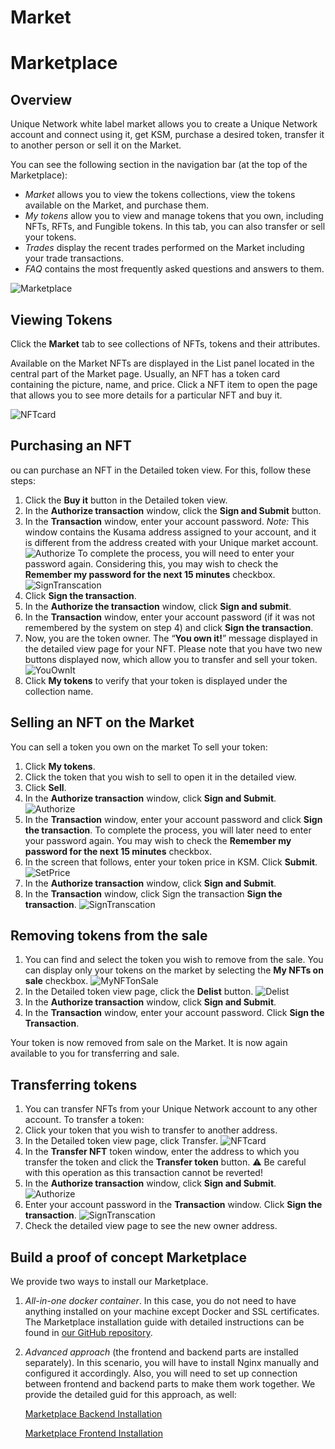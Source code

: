 # Market

# Marketplace

## Overview

Unique Network white label market allows you to create a Unique Network account and connect using it, get KSM, purchase a desired token, transfer it to another person or sell it on the Market.

You can see the following section in the navigation bar (at the top of the Marketplace):

* _Market_ allows you to view the tokens collections, view the tokens available on the Market, and purchase them.
* _My tokens_ allow you to view and manage tokens that you own, including NFTs, RFTs, and Fungible tokens. In this tab, you can also transfer or sell your tokens.
* _Trades_ display the recent trades performed on the Market including your trade transactions.
* _FAQ_ contains the most frequently asked questions and answers to them.

![Marketplace](./images/marketplace.png "Marketplace")

## Viewing Tokens

Click the **Market** tab to see collections of NFTs, tokens and their attributes.

Available on the Market NFTs are displayed in the List panel located in the central part of the Market page. Usually, an NFT has a token card containing the picture, name, and price.
Click a NFT item to open the page that allows you to see more details for a particular NFT and buy it.

![NFTcard](./images/nft-card.png)

## Purchasing an NFT

ou can purchase an NFT in the Detailed token view. For this, follow these steps:

1. Click the **Buy it** button in the Detailed token view.
2. In the **Authorize transaction** window, click the **Sign and Submit** button.
3. In the **Transaction** window, enter your account password.
   _Note:_ This window contains the Kusama address assigned to your account, and it is different from the address created with your Unique market account.
   ![Authorize](./images/authorize.png)
   To complete the process, you will need to enter your password again. Considering this, you may wish to check the **Remember my password for the next 15 minutes** checkbox.
   ![SignTranscation](./images/sign-trans.png)
4. Click **Sign the transaction**.
5. In the **Authorize the transaction** window, click **Sign and submit**.
6. In the **Transaction** window, enter your account password (if it was not remembered by the system on step 4) and click **Sign the transaction**.
7. Now, you are the token owner. The “**You own it!**” message displayed in the detailed view page for your NFT. Please note that you have two new buttons displayed now, which allow you to transfer and sell your token.
   ![YouOwnIt](./images/you-own-it.png)
8. Click **My tokens** to verify that your token is displayed under the collection name.

## Selling an NFT on the Market

You can sell a token you own on the market To sell your token:

1. Click **My tokens**.
2. Click the token that you wish to sell to open it in the detailed view.
3. Click **Sell**.
4. In the **Authorize transaction** window, click **Sign and Submit**.
   ![Authorize](./images/authorize.png)
5. In the **Transaction** window, enter your account password and click **Sign the transaction**. To complete the process, you will later need to enter your password again. You may wish to check the **Remember my password for the next 15 minutes** checkbox.
6. In the screen that follows, enter your token price in KSM. Click **Submit**.
   ![SetPrice](./images/set-price.png)
7. In the **Authorize transaction** window, click **Sign and Submit**.
8. In the **Transaction** window, click Sign the transaction **Sign the transaction**.
   ![SignTranscation](./images/sign-trans.png)

## Removing tokens from the sale

1. You can find and select the token you wish to remove from the sale. You can display only your tokens on the market by selecting the **My NFTs on sale** checkbox.
   ![MyNFTonSale](./images/my-nft-sale.png)
2. In the Detailed token view page, click the **Delist** button.
   ![Delist](./images/delist.png)
3. In the **Authorize transaction** window, click **Sign and Submit**.
4. In the **Transaction** window, enter your account password. Click **Sign the Transaction**.

Your token is now removed from sale on the Market. It is now again available to you for transferring and sale.

## Transferring tokens

1. You can transfer NFTs from your Unique Network account to any other account. To transfer a token:
2. Click your token that you wish to transfer to another address.
3. In the Detailed token view page, click Transfer.
   ![NFTcard](./images/nft-card.png)
4. In the **Transfer NFT** token window, enter the address to which you transfer the token and click the **Transfer token** button.
   :warning: Be careful with this operation as this transaction cannot be reverted!
5. In the **Authorize transaction** window, click **Sign and Submit**.
   ![Authorize](./images/authorize.png)
6. Enter your account password in the **Transaction** window. Click **Sign the transaction**.
   ![SignTranscation](./images/sign-trans.png)
7. Check the detailed view page to see the new owner address.

## Build a proof of concept Marketplace

We provide two ways to install our Marketplace.

1. _All-in-one docker container_. In this case, you do not need to have anything installed on your machine except Docker and SSL certificates. The Marketplace installation guide with detailed instructions can be found in [our GitHub repository](https://github.com/UniqueNetwork/marketplace-docker/blob/master/README.md).
2. _Advanced approach_ (the frontend and backend parts are installed separately). In this scenario, you will have to install Nginx manually and configured it accordingly. Also, you will need to set up connection between frontend and backend parts to make them work together. We provide the detailed guid for this approach, as well:

   [Marketplace Backend Installation](https://github.com/UniqueNetwork/unique-marketplace-api)

   [Marketplace Frontend Installation](https://github.com/UniqueNetwork/unique-marketplace-frontend)